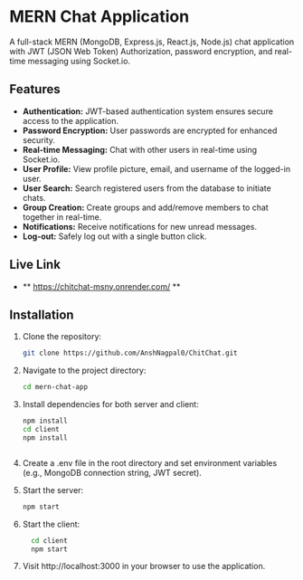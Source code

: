 # MERN Chat Application

A full-stack MERN (MongoDB, Express.js, React.js, Node.js) chat application with JWT (JSON Web Token) Authorization, password encryption, and real-time messaging using Socket.io.

## Features

- **Authentication:** JWT-based authentication system ensures secure access to the application.
- **Password Encryption:** User passwords are encrypted for enhanced security.
- **Real-time Messaging:** Chat with other users in real-time using Socket.io.
- **User Profile:** View profile picture, email, and username of the logged-in user.
- **User Search:** Search registered users from the database to initiate chats.
- **Group Creation:** Create groups and add/remove members to chat together in real-time.
- **Notifications:** Receive notifications for new unread messages.
- **Log-out:** Safely log out with a single button click.

## Live Link
- ** https://chitchat-msny.onrender.com/ **

## Installation

1. Clone the repository:

   ```bash
   git clone https://github.com/AnshNagpal0/ChitChat.git
   
   
2. Navigate to the project directory:
   
      ```bash
      cd mern-chat-app


3. Install dependencies for both server and client:
   
      ```bash
      npm install
      cd client
      npm install



4. Create a .env file in the root directory and set environment variables (e.g., MongoDB connection string, JWT secret).


5. Start the server:
   
      ```bash
      npm start


6. Start the client:

    ```bash
      cd client
      npm start


7. Visit http://localhost:3000 in your browser to use the application.
